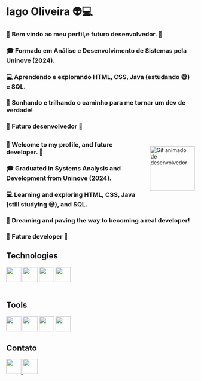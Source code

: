 # Iago Oliveira 👽💻 

### 👋 Bem vindo ao meu perfil,e futuro desenvolvedor. 🎯

### 🎓 Formado em Análise e Desenvolvimento de Sistemas pela Uninove (2024).



### 💻 Aprendendo e explorando HTML, CSS, Java (estudando 😅) e SQL.
### 🚀 Sonhando e trilhando o caminho para me tornar um dev de verdade!
### 📌 Futuro desenvolvedor 🎯
##

<p style="align:right; float:right; margin-left: 20px;">
  <img height="120px" src="https://media3.giphy.com/media/v1.Y2lkPTc5MGI3NjExYnhtZDMyejl5MTRmODh6c2pkbTkyOWNtOTllNmdqMmRyc3lybzV3ZSZlcD12MV9pbnRlcm5hbF9naWZfYnlfaWQmY3Q9Zw/bGgsc5mWoryfgKBx1u/giphy.gif" alt="Gif animado de desenvolvedor">
</p>

## 
### 👋 Welcome to my profile, and future developer. 🎯  
### 🎓 Graduated in Systems Analysis and Development from Uninove (2024).  
### 💻 Learning and exploring HTML, CSS, Java (still studying 😅), and SQL.  
### 🚀 Dreaming and paving the way to becoming a real developer!  
### 📌 Future developer 🎯  

## Technologies
<div display="inline-block">
<img height="40px" src="https://cdn.jsdelivr.net/gh/devicons/devicon@latest/icons/html5/html5-original.svg"/>
<img height="40px" src="https://cdn.jsdelivr.net/gh/devicons/devicon@latest/icons/css3/css3-original.svg"/>
<img height="40px" src="https://cdn.jsdelivr.net/gh/devicons/devicon@latest/icons/javascript/javascript-original.svg" />
<img height="40px" src="https://cdn.jsdelivr.net/gh/devicons/devicon@latest/icons/java/java-original.svg" />
</div>       
<br>

## Tools

<div display="inline-block">
<img height="40px" src="https://cdn.jsdelivr.net/gh/devicons/devicon@latest/icons/git/git-original.svg" />
<img height="40px" src="https://cdn.jsdelivr.net/gh/devicons/devicon@latest/icons/vscode/vscode-original.svg" />
<img height="40px" src="https://cdn.jsdelivr.net/gh/devicons/devicon@latest/icons/eclipse/eclipse-original.svg" />
<img height="40px" src="https://cdn.jsdelivr.net/gh/devicons/devicon@latest/icons/postgresql/postgresql-original.svg" />
          
   
</div>  

## Contato
<a href=https://www.linkedin.com/in/deviagooliveira><img height="40px" src="https://cdn.jsdelivr.net/gh/devicons/devicon@latest/icons/linkedin/linkedin-original.svg"/>
<a href="mailto:deviagooliveira@gmail.com"><img height="40px" src="https://img.icons8.com/?size=100&id=P7UIlhbpWzZm&format=png&color=000000"/>

